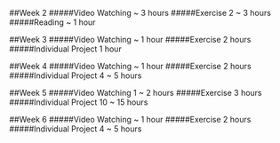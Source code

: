 ##Week 2
#####Video Watching ~ 3 hours
#####Exercise 2 ~ 3 hours
#####Reading ~ 1 hour

##Week 3
#####Video Watching ~ 1 hour
#####Exercise 2 hours
#####Individual Project 1 hour

##Week 4
#####Video Watching ~ 1 hour
#####Exercise 2 hours
#####Individual Project 4 ~ 5 hours


##Week 5
#####Video Watching 1 ~ 2 hours
#####Exercise 3 hours
#####Individual Project 10 ~ 15 hours


##Week 6
#####Video Watching ~ 1 hour
#####Exercise 2 hours
#####Individual Project 4 ~ 5 hours


